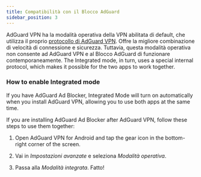```yaml
---
title: Compatibilità con il Blocco AdGuard
sidebar_position: 3
---
```


AdGuard VPN ha la modalità operativa della VPN abilitata di default, che utilizza il proprio [protocollo di AdGuard VPN](/general/adguard-vpn-protocol). Offre la migliore combinazione di velocità di connessione e sicurezza. Tuttavia, questa modalità operativa non consente ad AdGuard VPN e al Blocco AdGuard di funzionare contemporaneamente. The Integrated mode, in turn, uses a special internal protocol, which makes it possible for the two apps to work together.

### How to enable Integrated mode

If you have AdGuard Ad Blocker, Integrated Mode will turn on automatically when you install AdGuard VPN, allowing you to use both apps at the same time.

If you are installing AdGuard Ad Blocker after AdGuard VPN, follow these steps to use them together:

1. Open AdGuard VPN for Android and tap the gear icon in the bottom-right corner of the screen.

2. Vai in *Impostazioni avanzate* e seleziona *Modalità operativa*.

3. Passa alla *Modalità integrata*. Fatto!
